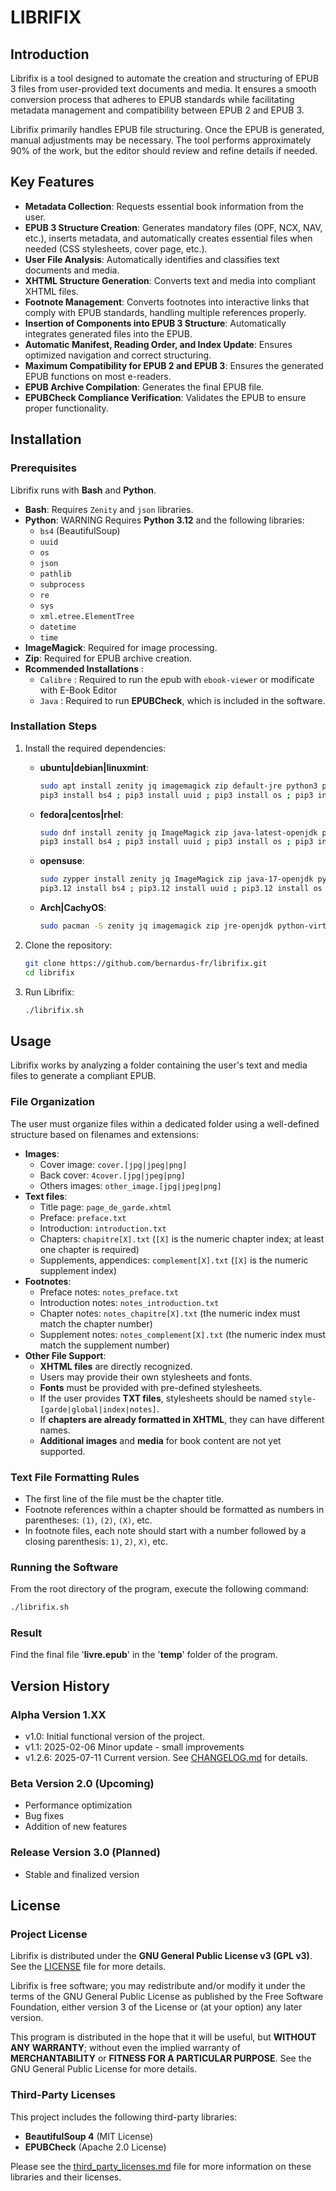 # LIBRIFIX

## Introduction

Librifix is a tool designed to automate the creation and structuring of EPUB 3 files from user-provided text documents and media. It ensures a smooth conversion process that adheres to EPUB standards while facilitating metadata management and compatibility between EPUB 2 and EPUB 3.

Librifix primarily handles EPUB file structuring. Once the EPUB is generated, manual adjustments may be necessary. The tool performs approximately 90% of the work, but the editor should review and refine details if needed.

## Key Features

- **Metadata Collection**: Requests essential book information from the user.
- **EPUB 3 Structure Creation**: Generates mandatory files (OPF, NCX, NAV, etc.), inserts metadata, and automatically creates essential files when needed (CSS stylesheets, cover page, etc.).
- **User File Analysis**: Automatically identifies and classifies text documents and media.
- **XHTML Structure Generation**: Converts text and media into compliant XHTML files.
- **Footnote Management**: Converts footnotes into interactive links that comply with EPUB standards, handling multiple references properly.
- **Insertion of Components into EPUB 3 Structure**: Automatically integrates generated files into the EPUB.
- **Automatic Manifest, Reading Order, and Index Update**: Ensures optimized navigation and correct structuring.
- **Maximum Compatibility for EPUB 2 and EPUB 3**: Ensures the generated EPUB functions on most e-readers.
- **EPUB Archive Compilation**: Generates the final EPUB file.
- **EPUBCheck Compliance Verification**: Validates the EPUB to ensure proper functionality.

## Installation

### Prerequisites

Librifix runs with **Bash** and **Python**.

- **Bash**: Requires `Zenity` and `json` libraries.
- **Python**: WARNING Requires **Python 3.12** and the following libraries:
  - `bs4` (BeautifulSoup)
  - `uuid`
  - `os`
  - `json`
  - `pathlib`
  - `subprocess`
  - `re`
  - `sys`
  - `xml.etree.ElementTree`
  - `datetime`
  - `time`
- **ImageMagick**: Required for image processing.
- **Zip**: Required for EPUB archive creation.
- **Rcommended Installations** :
  - `Calibre` : Required to run the epub with `ebook-viewer` or modificate with E-Book Editor
  - `Java` : Required to run **EPUBCheck**, which is included in the software.

### Installation Steps

1. Install the required dependencies:
   - **ubuntu|debian|linuxmint**:
     ```sh
     sudo apt install zenity jq imagemagick zip default-jre python3 python3-pip python3-bs4 calibre
     pip3 install bs4 ; pip3 install uuid ; pip3 install os ; pip3 install json ; pip3 install pathlib ; pip3 install subprocess ; pip3 install re ; pip3 install sys xml.etree.ElementTree ; pip3 install datetime ; pip3 install time
     ```
   - **fedora|centos|rhel**:
     ```sh
     sudo dnf install zenity jq ImageMagick zip java-latest-openjdk python3 python3-pip
     pip3 install bs4 ; pip3 install uuid ; pip3 install os ; pip3 install json ; pip3 install pathlib ; pip3 install subprocess ; pip3 install re ; pip3 install sys xml.etree.ElementTree ; pip3 install datetime ; pip3 install time
     ```
   - **opensuse**:
     ```sh
     sudo zypper install zenity jq ImageMagick zip java-17-openjdk python312 python312-pip python312-bs4
     pip3.12 install bs4 ; pip3.12 install uuid ; pip3.12 install os ; pip3.12 install json ; pip3.12 install pathlib ; pip3.12 install subprocess ; pip3.12 install re ; pip3.12 install sys xml.etree.ElementTree ; pip3.12 install datetime ; pip3.12 install time
     ```
   - **Arch|CachyOS**:
     ```sh
     sudo pacman -S zenity jq imagemagick zip jre-openjdk python-virtualenv python-pip python-pipenv python-beautifulsoup4 calibre
     ```
     
  
2. Clone the repository:
   ```sh
   git clone https://github.com/bernardus-fr/librifix.git
   cd librifix
   ```
3. Run Librifix:
   ```sh
   ./librifix.sh
   ```

## Usage

Librifix works by analyzing a folder containing the user's text and media files to generate a compliant EPUB.

### File Organization

The user must organize files within a dedicated folder using a well-defined structure based on filenames and extensions:

- **Images**:
  - Cover image: `cover.[jpg|jpeg|png]`
  - Back cover: `4cover.[jpg|jpeg|png]`
  - Others images: `other_image.[jpg|jpeg|png]`
- **Text files**:
  - Title page: `page_de_garde.xhtml`
  - Preface: `preface.txt`
  - Introduction: `introduction.txt`
  - Chapters: `chapitre[X].txt` (`[X]` is the numeric chapter index; at least one chapter is required)
  - Supplements, appendices: `complement[X].txt` (`[X]` is the numeric supplement index)
- **Footnotes**:
  - Preface notes: `notes_preface.txt`
  - Introduction notes: `notes_introduction.txt`
  - Chapter notes: `notes_chapitre[X].txt` (the numeric index must match the chapter number)
  - Supplement notes: `notes_complement[X].txt` (the numeric index must match the supplement number)
- **Other File Support**:
  - **XHTML files** are directly recognized.
  - Users may provide their own stylesheets and fonts.
  - **Fonts** must be provided with pre-defined stylesheets.
  - If the user provides **TXT files**, stylesheets should be named `style-[garde|global|index|notes]`.
  - If **chapters are already formatted in XHTML**, they can have different names.
  - **Additional images** and **media** for book content are not yet supported.

### Text File Formatting Rules

- The first line of the file must be the chapter title.
- Footnote references within a chapter should be formatted as numbers in parentheses: `(1)`, `(2)`, `(X)`, etc.
- In footnote files, each note should start with a number followed by a closing parenthesis: `1)`, `2)`, `X)`, etc.

### Running the Software

From the root directory of the program, execute the following command:

```sh
./librifix.sh
```

### Result

Find the final file '**livre.epub**' in the '**temp**' folder of the program.

## Version History

### Alpha Version 1.XX

- v1.0: Initial functional version of the project.
- v1.1: 2025-02-06 Minor update - small improvements
- v1.2.6: 2025-07-11 Current version. See [CHANGELOG.md](CHANGELOG.md) for details.

### Beta Version 2.0 (Upcoming)

- Performance optimization
- Bug fixes
- Addition of new features

### Release Version 3.0 (Planned)

- Stable and finalized version

## License

### Project License

Librifix is distributed under the **GNU General Public License v3 (GPL v3)**. See the [LICENSE](LICENSE) file for more details.

Librifix is free software; you may redistribute and/or modify it under the terms of the GNU General Public License as published by the Free Software Foundation, either version 3 of the License or (at your option) any later version.

This program is distributed in the hope that it will be useful, but **WITHOUT ANY WARRANTY**; without even the implied warranty of **MERCHANTABILITY** or **FITNESS FOR A PARTICULAR PURPOSE**. See the GNU General Public License for more details.

### Third-Party Licenses

This project includes the following third-party libraries:

- **BeautifulSoup 4** (MIT License)
- **EPUBCheck** (Apache 2.0 License)

Please see the [third\_party\_licenses.md](third_party_licenses.md) file for more information on these libraries and their licenses.

